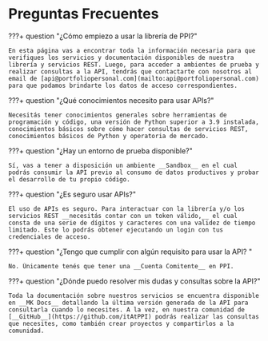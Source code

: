 # Preguntas Frecuentes

???+ question "¿Cómo empiezo a usar la librería de PPI?"

    En esta página vas a encontrar toda la información necesaria para que verifiques los servicios y documentación disponibles de nuestra librería y servicios REST. Luego, para acceder a ambientes de prueba y  realizar consultas a la API, tendrás que contactarte con nosotros al email de [api@portfoliopersonal.com](mailto:api@portfoliopersonal.com) para que podamos brindarte los datos de acceso correspondientes.


???+ question "¿Qué conocimientos necesito para usar APIs?"

    Necesitás tener conocimientos generales sobre herramientas de programación y código, una versión de Python superior a 3.9 instalada, conocimientos básicos sobre cómo hacer consultas de servicios REST, conocimientos básicos de Python y operatoria de mercado.


???+ question "¿Hay un entorno de prueba disponible?"

    Sí, vas a tener a disposición un ambiente __Sandbox__ en el cual podrás consumir la API previo al consumo de datos productivos y probar el desarrollo de tu propio código.


???+ question "¿Es seguro usar APIs?"

    El uso de APIs es seguro. Para interactuar con la librería y/o los servicios REST __necesitás contar con un token válido,__ el cual consta de una serie de dígitos y caracteres con una validez de tiempo limitado. Este lo podrás obtener ejecutando un login con tus credenciales de acceso.


???+ question "¿Tengo que cumplir con algún requisito para usar la API? "

    No. Únicamente tenés que tener una __Cuenta Comitente__ en PPI.

???+ question "¿Dónde puedo resolver mis dudas y consultas sobre la API?"

    Toda la documentación sobre nuestros servicios se encuentra disponible en __MK Docs__ detallando la última versión generada de la API para consultarla cuando lo necesites. A la vez, en nuestra comunidad de [__GitHub__](https://github.com/itAtPPI) podrás realizar las consultas que necesites, como también crear proyectos y compartirlos a la comunidad.



